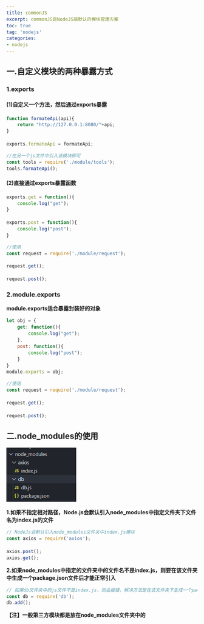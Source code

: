 ```yaml
---
title: commonJS
excerpt: commonJS是NodeJS端默认的模块管理方案
toc: true
tag: 'nodejs'
categories:
- nodejs
---
```


## 一.自定义模块的两种暴露方式

### 1.exports

#### (1)自定义一个方法，然后通过exports暴露

```javascript
function formateApi(api){
    return "http://127.0.0.1:8080/"+api;
}

exports.formateApi = formateApi;
```

```javascript
//在另一个js文件中引入该模块即可
const tools = require('./module/tools');
tools.formateApi();
```

#### (2)直接通过exports暴露函数

```javascript
exports.get = function(){
    console.log("get");
}

exports.post = function(){
    console.log("post");
}
```

```javascript
//使用
const request = require('./module/request');

request.get();

request.post();
```

### 2.module.exports

**module.exports适合暴露封装好的对象**

```javascript
let obj = {
    get: function(){
        console.log("get");
    },
    post: function(){
        console.log("post");
    }
}
module.exports = obj;
```

```javascript
//使用
const request = require('./module/request');

request.get();

request.post();
```

## 二.node_modules的使用

![1603520357322](images/1603520357322.png)

**1.如果不指定相对路径，Node.js会默认引入node_modules中指定文件夹下文件名为index.js的文件**

```javascript
// NodeJs会默认引入node_modules文件夹中index.js模块
const axios = require('axios');

axios.post();
axios.get();
```

**2.如果node_modules中指定的文件夹中的文件名不是index.js，则要在该文件夹中生成一个package.json文件后才能正常引入**

```javascript
// 如果db文件夹中的js文件不是index.js，则会报错，解决方法是在该文件夹下生成一个package.json(npm init -y)的配置文件
const db = require('db');
db.add();
```

**【注】一般第三方模块都是放在node_modules文件夹中的**